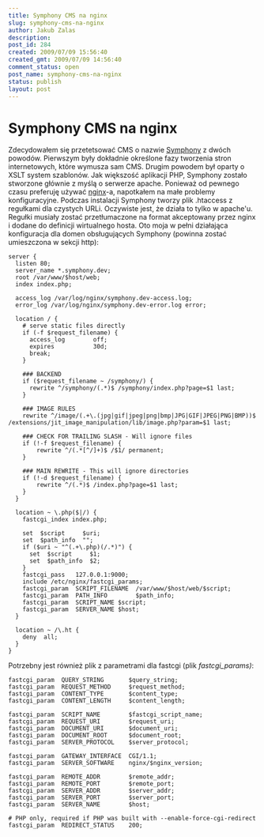 ```yaml
---
title: Symphony CMS na nginx
slug: symphony-cms-na-nginx
author: Jakub Zalas
description: 
post_id: 284
created: 2009/07/09 15:56:40
created_gmt: 2009/07/09 14:56:40
comment_status: open
post_name: symphony-cms-na-nginx
status: publish
layout: post
---
```


<!--Zdecydowałem się przetetsować CMS o nazwie Symphony z dwóch powodów. Pierwszym były dokładnie określone fazy tworzenia stron internetowych, które wymusza sam CMS. Drugim powodem był oparty o XSLT system szablonów. Jak większość aplikacji PHP, Symphony zostało stworzone głównie z myślą o serwerze apache. Ponieważ od pewnego czasu preferuję używać nginx-a, napotkałem na małe problemy konfiguracyjne.-->

# Symphony CMS na nginx

Zdecydowałem się przetetsować CMS o nazwie [Symphony](http://symphony-cms.com/) z dwóch powodów. Pierwszym były dokładnie określone fazy tworzenia stron internetowych, które wymusza sam CMS. Drugim powodem był oparty o XSLT system szablonów. Jak większość aplikacji PHP, Symphony zostało stworzone głównie z myślą o serwerze apache. Ponieważ od pewnego czasu preferuję używać [nginx](http://nginx.net/)-a, napotkałem na małe problemy konfiguracyjne. Podczas instalacji Symphony tworzy plik .htaccess z regułkami dla czystych URLi. Oczywiste jest, że działa to tylko w apache'u. Regułki musiały zostać przetłumaczone na format akceptowany przez nginx i dodane do definicji wirtualnego hosta. Oto moja w pełni działająca konfiguracja dla domen obsługujących Symphony (powinna zostać umieszczona w sekcji http): 
    
    
    server {
      listen 80;
      server_name *.symphony.dev;
      root /var/www/$host/web;
      index index.php;
    
      access_log /var/log/nginx/symphony.dev-access.log;
      error_log /var/log/nginx/symphony.dev-error.log error;
    
      location / {
        # serve static files directly
        if (-f $request_filename) {
          access_log        off;
          expires           30d;
          break;
        }
    
        ### BACKEND
        if ($request_filename ~ /symphony/) {
          rewrite ^/symphony/(.*)$ /symphony/index.php?page=$1 last;
        }
    
        ### IMAGE RULES
        rewrite ^/image/(.+\.(jpg|gif|jpeg|png|bmp|JPG|GIF|JPEG|PNG|BMP))$ /extensions/jit_image_manipulation/lib/image.php?param=$1 last;
    
        ### CHECK FOR TRAILING SLASH - Will ignore files
        if (!-f $request_filename) {
            rewrite ^/(.*[^/]+)$ /$1/ permanent;
        }
    
        ### MAIN REWRITE - This will ignore directories
        if (!-d $request_filename) {
            rewrite ^/(.*)$ /index.php?page=$1 last;
        }
      }
    
      location ~ \.php($|/) {
        fastcgi_index index.php;
    
        set  $script     $uri;
        set  $path_info  "";
        if ($uri ~ "^(.+\.php)(/.*)") {
          set  $script     $1;
          set  $path_info  $2;
        }
        fastcgi_pass   127.0.0.1:9000;
        include /etc/nginx/fastcgi_params;
        fastcgi_param  SCRIPT_FILENAME  /var/www/$host/web/$script;
        fastcgi_param  PATH_INFO        $path_info;
        fastcgi_param  SCRIPT_NAME $script;
        fastcgi_param  SERVER_NAME $host;
      }
    
      location ~ /\.ht {
        deny  all;
      }
    }

Potrzebny jest również plik z parametrami dla fastcgi (plik _fastcgi_params)_: 
    
    
    fastcgi_param  QUERY_STRING       $query_string;
    fastcgi_param  REQUEST_METHOD     $request_method;
    fastcgi_param  CONTENT_TYPE       $content_type;
    fastcgi_param  CONTENT_LENGTH     $content_length;
    
    fastcgi_param  SCRIPT_NAME        $fastcgi_script_name;
    fastcgi_param  REQUEST_URI        $request_uri;
    fastcgi_param  DOCUMENT_URI       $document_uri;
    fastcgi_param  DOCUMENT_ROOT      $document_root;
    fastcgi_param  SERVER_PROTOCOL    $server_protocol;
    
    fastcgi_param  GATEWAY_INTERFACE  CGI/1.1;
    fastcgi_param  SERVER_SOFTWARE    nginx/$nginx_version;
    
    fastcgi_param  REMOTE_ADDR        $remote_addr;
    fastcgi_param  REMOTE_PORT        $remote_port;
    fastcgi_param  SERVER_ADDR        $server_addr;
    fastcgi_param  SERVER_PORT        $server_port;
    fastcgi_param  SERVER_NAME        $host;
    
    # PHP only, required if PHP was built with --enable-force-cgi-redirect
    fastcgi_param  REDIRECT_STATUS    200;
